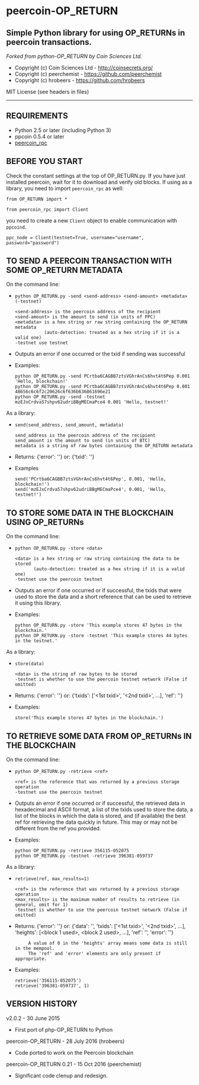 # peercoin-OP_RETURN

## Simple Python library for using OP_RETURNs in peercoin transactions.

*Forked from python-OP_RETURN by Coin Sciences Ltd.*

* Copyright (c) Coin Sciences Ltd - http://coinsecrets.org/
* Copyright (c) peerchemist       - https://github.com/peerchemist
* Copyright (c) hrobeers          - https://github.com/hrobeers

MIT License (see headers in files)

_____________________________________________________________________

REQUIREMENTS
------------
* Python 2.5 or later (including Python 3)
* ppcoin 0.5.4 or later
* [peercoin_rpc](https://github.com/peerchemist/peercoin_rpc)


BEFORE YOU START
----------------
Check the constant settings at the top of OP_RETURN.py.
If you have just installed peercoin, wait for it to download and verify old blocks.
If using as a library, you need to import `peercoin_rpc` as well:

`from OP_RETURN import *`

`from peercoin_rpc import Client`

you need to create a new `Client` object to enable communication with `ppcoind`.

`ppc_node = Client(testnet=True, username="username", password="password")`


TO SEND A PEERCOIN TRANSACTION WITH SOME OP_RETURN METADATA
-----------------------------------------------------------

On the command line:

* `python OP_RETURN.py -send <send-address> <send-amount> <metadata> (-testnet)`

  ```
  <send-address> is the peercoin address of the recipient
  <send-amount> is the amount to send (in units of PPC)
  <metadata> is a hex string or raw string containing the OP_RETURN metadata
             (auto-detection: treated as a hex string if it is a valid one)
  -testnet use testnet
  ```

* Outputs an error if one occurred or the txid if sending was successful

* Examples:

  ```
  python OP_RETURN.py -send PCrtba6CAGBB7ztsVGhrAnCs6hvt4t6Pep 0.001 'Hello, blockchain!'
  python OP_RETURN.py -send PCrtba6CAGBB7ztsVGhrAnCs6hvt4t6Pep 0.001 48656c6c6f2c20626c6f636b636861696e21
  python OP_RETURN.py -send -testnet mzEJxCrdva57shpv62udriBBgMECmaPce4 0.001 'Hello, testnet!'
  ```

As a library:

* `send(send_address, send_amount, metadata)`

  ```
  send_address is the peercoin address of the recipient
  send_amount is the amount to send (in units of BTC)
  metadata is a string of raw bytes containing the OP_RETURN metadata
  ```

* Returns: {'error': '<some error string>'}
       or: {'txid': '<sent txid>'}

* Examples

  ```
  send('PCrtba6CAGBB7ztsVGhrAnCs6hvt4t6Pep', 0.001, 'Hello, blockchain!')
  send('mzEJxCrdva57shpv62udriBBgMECmaPce4', 0.001, 'Hello, testnet!')
  ```


TO STORE SOME DATA IN THE BLOCKCHAIN USING OP_RETURNs
-----------------------------------------------------

On the command line:

* `python OP_RETURN.py -store <data>`

  ```
  <data> is a hex string or raw string containing the data to be stored
         (auto-detection: treated as a hex string if it is a valid one)
  -testnet use the peercoin testnet
  ```

* Outputs an error if one occurred or if successful, the txids that were used to store
  the data and a short reference that can be used to retrieve it using this library.

* Examples:

  ```
  python OP_RETURN.py -store 'This example stores 47 bytes in the blockchain.'
  python OP_RETURN.py -store -testnet 'This example stores 44 bytes in the testnet.'
  ```

As a library:

* `store(data)`
  
  ```
  <data> is the string of raw bytes to be stored
  -testnet is whether to use the peercoin testnet network (False if omitted)
  ```

* Returns: {'error': '<some error string>'}
       or: {'txids': ['<1st txid>', '<2nd txid>', ...],
            'ref': '<ref for retrieving data>'}

* Examples:

  ```
  store('This example stores 47 bytes in the blockchain.')
  ```

TO RETRIEVE SOME DATA FROM OP_RETURNs IN THE BLOCKCHAIN
-------------------------------------------------------

On the command line:

* `python OP_RETURN.py -retrieve <ref>`

  ```
  <ref> is the reference that was returned by a previous storage operation
  -testnet use the peercoin testnet
  ```

* Outputs an error if one occurred or if successful, the retrieved data in hexadecimal
  and ASCII format, a list of the txids used to store the data, a list of the blocks in
  which the data is stored, and (if available) the best ref for retrieving the data
  quickly in future. This may or may not be different from the ref you provided.

* Examples:

  ```
  python OP_RETURN.py -retrieve 356115-052075
  python OP_RETURN.py -testnet -retrieve 396381-059737
  ```

As a library:

* `retrieve(ref, max_results=1)`

  ```
  <ref> is the reference that was returned by a previous storage operation
  <max_results> is the maximum number of results to retrieve (in general, omit for 1)
  -testnet is whether to use the peercoin testnet network (False if omitted)
  ```

* Returns: {'error': '<some error string>'}
       or: {'data': '<raw binary data>',
            'txids': ['<1st txid>', '<2nd txid>', ...],
            'heights': [<block 1 used>, <block 2 used>, ...],
            'ref': '<best ref for retrieving data>',
            'error': '<error if data only partially retrieved>'}

           A value of 0 in the 'heights' array means some data is still in the mempool.
           The 'ref' and 'error' elements are only present if appropriate.

* Examples:

  ```
  retrieve('356115-052075')
  retrieve('396381-059737', 1)
  ```


VERSION HISTORY
---------------
v2.0.2 - 30 June 2015
* First port of php-OP_RETURN to Python

peercoin-OP_RETURN - 28 July 2016 (hrobeers)
* Code ported to work on the Peercoin blockchain

peercoin-OP_RETURN 0.21 - 15 Oct 2016 (peerchemist)
*  Significant code clenup and redesign.
